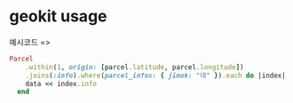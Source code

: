 # geokit usage

예시코드 =>

```ruby
Parcel
	.within(1, origin: [parcel.latitude, parcel.longitude])
	.joins(:info).where(parcel_infos: { jimok: "대" }).each do |index|
    data << index.info
  end
```

